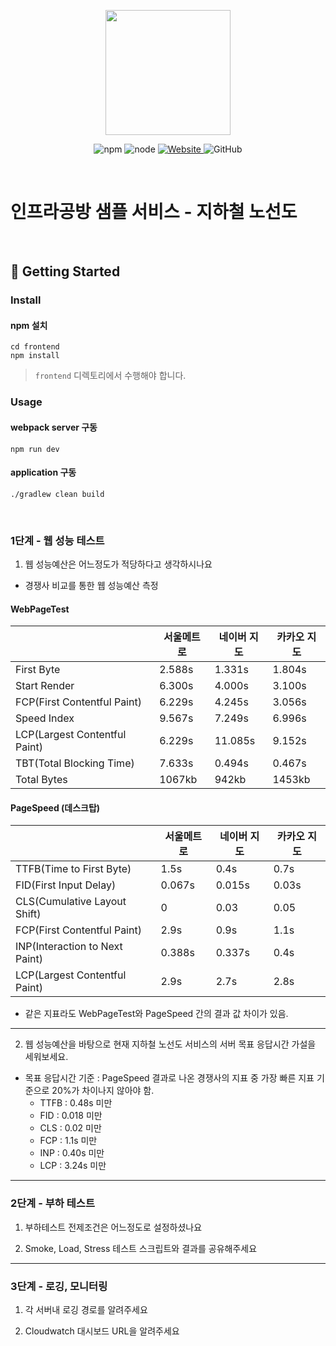 <p align="center">
    <img width="200px;" src="https://raw.githubusercontent.com/woowacourse/atdd-subway-admin-frontend/master/images/main_logo.png"/>
</p>
<p align="center">
  <img alt="npm" src="https://img.shields.io/badge/npm-%3E%3D%205.5.0-blue">
  <img alt="node" src="https://img.shields.io/badge/node-%3E%3D%209.3.0-blue">
  <a href="https://edu.nextstep.camp/c/R89PYi5H" alt="nextstep atdd">
    <img alt="Website" src="https://img.shields.io/website?url=https%3A%2F%2Fedu.nextstep.camp%2Fc%2FR89PYi5H">
  </a>
  <img alt="GitHub" src="https://img.shields.io/github/license/next-step/atdd-subway-service">
</p>

<br>

# 인프라공방 샘플 서비스 - 지하철 노선도

<br>

## 🚀 Getting Started

### Install
#### npm 설치
```
cd frontend
npm install
```
> `frontend` 디렉토리에서 수행해야 합니다.

### Usage
#### webpack server 구동
```
npm run dev
```
#### application 구동
```
./gradlew clean build
```
<br>


### 1단계 - 웹 성능 테스트
1. 웹 성능예산은 어느정도가 적당하다고 생각하시나요
- 경쟁사 비교를 통한 웹 성능예산 측정
#### WebPageTest
|                               | 서울메트로  | 네이버 지도  | 카카오 지도  |
|-------------------------------|--------|---------|---------|
| First Byte                    | 2.588s | 1.331s  | 1.804s  |
| Start Render                  | 6.300s | 4.000s  | 3.100s  |
| FCP(First Contentful Paint)   | 6.229s | 4.245s  | 3.056s  |
| Speed Index                   | 9.567s | 7.249s  | 6.996s  |
| LCP(Largest Contentful Paint) | 6.229s | 11.085s | 9.152s  |
| TBT(Total Blocking Time)      | 7.633s | 0.494s  | 0.467s  |  
| Total Bytes                   | 1067kb | 942kb   | 1453kb  |

#### PageSpeed (데스크탑)
|                                | 서울메트로     | 네이버 지도   | 카카오 지도 |
|--------------------------------|-----------|----------|--------|
| TTFB(Time to First Byte)       | 1.5s      | 0.4s     | 0.7s   |
| FID(First Input Delay)         | 0.067s    | 0.015s   | 0.03s  |
| CLS(Cumulative Layout Shift)   | 0         | 0.03     | 0.05   |
| FCP(First Contentful Paint)    | 2.9s      | 0.9s     | 1.1s   |
| INP(Interaction to Next Paint) | 0.388s    | 0.337s   | 0.4s   |
| LCP(Largest Contentful Paint)  | 2.9s      | 2.7s     | 2.8s   |

- 같은 지표라도 WebPageTest와 PageSpeed 간의 결과 값 차이가 있음.

---

2. 웹 성능예산을 바탕으로 현재 지하철 노선도 서비스의 서버 목표 응답시간 가설을 세워보세요.
- 목표 응답시간 기준 : PageSpeed 결과로 나온 경쟁사의 지표 중 가장 빠른 지표 기준으로 20%가 차이나지 않아야 함.
  - TTFB : 0.48s 미만
  - FID : 0.018 미만
  - CLS : 0.02 미만
  - FCP : 1.1s 미만
  - INP : 0.40s 미만
  - LCP : 3.24s 미만

---

### 2단계 - 부하 테스트 
1. 부하테스트 전제조건은 어느정도로 설정하셨나요

2. Smoke, Load, Stress 테스트 스크립트와 결과를 공유해주세요

---

### 3단계 - 로깅, 모니터링
1. 각 서버내 로깅 경로를 알려주세요

2. Cloudwatch 대시보드 URL을 알려주세요
